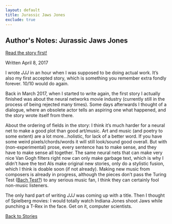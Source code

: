 ```yaml
---
layout: default
title: Jurassic Jaws Jones
exclude: true
---
```


Author's Notes: Jurassic Jaws Jones
-------

<a href="https://www.nature.com/nature/journal/v546/n7660/full/546696a.html" target="_blank">Read the story first!</a>

Written April 8, 2017


I wrote <em>JJJ</em> in an hour when I was supposed to be doing actual work. It’s also my first accepted story, which is something you remember extra fondly forever. 10/10 would do again.

Back in March 2017, when I started to write again, the first story I actually finished was about the neural networks movie industry (currently still in the process of being rejected many times). Some days afterwards I thought of a dialogue, where an obsolete actor tells an aspiring one what happened, and the story wrote itself from there.

About the ordering of fields in the story: I think it’s much harder for a neural net to make a good plot than good art/music. Art and music (and poetry to some extent) are a lot more...holistic, for lack of a better word. If you have some weird pixels/chords/words it will still look/sound good overall. But with (non-experimental) prose, every sentence has to make sense, and they have to make sense all together. The same neural nets that can make very nice Van Gogh filters right now can only make garbage text, which is why I didn’t have the text AIs make original new stories, only do a stylistic fusion, which I think is doable soon (if not already). Making new music from composers is already in progress, although the pieces don’t pass the Turing Test (<a href="http://www.flow-machines.com/deepbach-polyphonic-music-generation-bach-chorales/" target="_blank">Bach Test?</a>) to any serious music fan, I think they can certainly fool non-music listeners.

The only hard part of writing <em>JJJ</em> was coming up with a title. Then I thought of Spielberg movies: I would totally watch Indiana Jones shoot Jaws while punching a T-Rex in the face. Get on it, computer scientists.

[Back to Stories](/)
